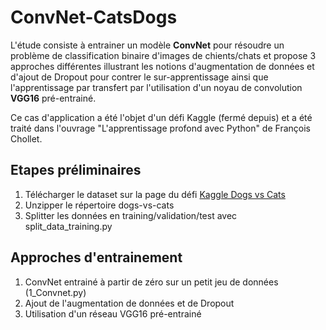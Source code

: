 # ConvNet-CatsDogs

L'étude consiste à entrainer un modèle **ConvNet** pour résoudre un problème de classification binaire d'images de chients/chats et propose 3 approches différentes illustrant les notions d'augmentation de données et d'ajout de Dropout pour contrer le sur-apprentissage ainsi que l'apprentissage par transfert par l'utilisation d'un noyau de convolution **VGG16** pré-entrainé.

Ce cas d'application a été l'objet d'un défi Kaggle (fermé depuis) et a été traité dans l'ouvrage "L'apprentissage profond avec Python" de François Chollet.

## Etapes préliminaires
1. Télécharger le dataset sur la page du défi [Kaggle Dogs vs Cats](https://www.kaggle.com/c/dogs-vs-cats)
2. Unzipper le répertoire dogs-vs-cats
3. Splitter les données en training/validation/test avec split_data_training.py

## Approches d'entrainement
1. ConvNet entrainé à partir de zéro sur un petit jeu de données (1_Convnet.py)
2. Ajout de l'augmentation de données et de Dropout
3. Utilisation d'un réseau VGG16 pré-entrainé
